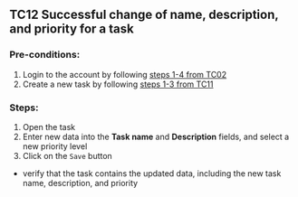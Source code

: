 ## TC12 Successful change of name, description, and priority for a task
### Pre-conditions:
1. Login to the account by following [steps 1-4 from TC02](TC02.md)
2. Create a new task by following [steps 1-3 from TC11](TC11.md)
### Steps:
1. Open the task
2. Enter new data into the **Task name** and **Description** fields, and select a new priority level
3. Click on the `Save` button
* verify that the task contains the updated data, including the new task name, description, and priority